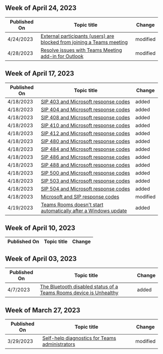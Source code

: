 <!-- This file is generated automatically each week. Changes made to this file will be overwritten.-->



## Week of April 24, 2023


| Published On |Topic title | Change |
|------|------------|--------|
| 4/24/2023 | [External participants (users) are blocked from joining a Teams meeting](/microsoftteams/troubleshoot/meetings/external-participants-join-meeting-blocked) | modified |
| 4/28/2023 | [Resolve issues with Teams Meeting add-in for Outlook](/microsoftteams/troubleshoot/meetings/resolve-teams-meeting-add-in-issues) | modified |


## Week of April 17, 2023


| Published On |Topic title | Change |
|------|------------|--------|
| 4/18/2023 | [SIP 403 and Microsoft response codes](/microsoftteams/troubleshoot/phone-system/direct-routing/microsoft-sip-response-codes-403) | added |
| 4/18/2023 | [SIP 404 and Microsoft response codes](/microsoftteams/troubleshoot/phone-system/direct-routing/microsoft-sip-response-codes-404) | added |
| 4/18/2023 | [SIP 408 and Microsoft response codes](/microsoftteams/troubleshoot/phone-system/direct-routing/microsoft-sip-response-codes-408) | added |
| 4/18/2023 | [SIP 410 and Microsoft response codes](/microsoftteams/troubleshoot/phone-system/direct-routing/microsoft-sip-response-codes-410) | added |
| 4/18/2023 | [SIP 412 and Microsoft response codes](/microsoftteams/troubleshoot/phone-system/direct-routing/microsoft-sip-response-codes-412) | added |
| 4/18/2023 | [SIP 480 and Microsoft response codes](/microsoftteams/troubleshoot/phone-system/direct-routing/microsoft-sip-response-codes-480) | added |
| 4/18/2023 | [SIP 484 and Microsoft response codes](/microsoftteams/troubleshoot/phone-system/direct-routing/microsoft-sip-response-codes-484) | added |
| 4/18/2023 | [SIP 486 and Microsoft response codes](/microsoftteams/troubleshoot/phone-system/direct-routing/microsoft-sip-response-codes-486) | added |
| 4/18/2023 | [SIP 488 and Microsoft response codes](/microsoftteams/troubleshoot/phone-system/direct-routing/microsoft-sip-response-codes-488) | added |
| 4/18/2023 | [SIP 500 and Microsoft response codes](/microsoftteams/troubleshoot/phone-system/direct-routing/microsoft-sip-response-codes-500) | added |
| 4/18/2023 | [SIP 503 and Microsoft response codes](/microsoftteams/troubleshoot/phone-system/direct-routing/microsoft-sip-response-codes-503) | added |
| 4/18/2023 | [SIP 504 and Microsoft response codes](/microsoftteams/troubleshoot/phone-system/direct-routing/microsoft-sip-response-codes-504) | added |
| 4/18/2023 | [Microsoft and SIP response codes](/microsoftteams/troubleshoot/phone-system/direct-routing/microsoft-sip-response-codes) | modified |
| 4/19/2023 | [Teams Rooms doesn't start automatically after a Windows update](/microsoftteams/troubleshoot/teams-rooms-and-devices/teams-rooms-not-auto-start-after-windows-updates) | added |


## Week of April 10, 2023


| Published On |Topic title | Change |
|------|------------|--------|


## Week of April 03, 2023


| Published On |Topic title | Change |
|------|------------|--------|
| 4/7/2023 | [The Bluetooth disabled status of a Teams Rooms device is Unhealthy](/microsoftteams/troubleshoot/teams-rooms-and-devices/bluetooth-disabled-status-unhealthy) | added |


## Week of March 27, 2023


| Published On |Topic title | Change |
|------|------------|--------|
| 3/29/2023 | [Self-help diagnostics for Teams administrators](/microsoftteams/troubleshoot/teams-administration/admin-self-help-diagnostics) | modified |
